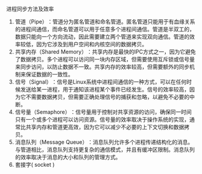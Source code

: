 进程同步方法及效率
1. ‌管道（Pipe）‌：管道分为匿名管道和命名管道。匿名管道只能用于有血缘关系的进程间通信，而命名管道可以用于任意多个进程间通信。管道是半双工的，数据只能向一个方向流动，因此需要建立两个管道来实现双向通信。管道的效率较低，因为它涉及到用户空间和内核空间的数据拷贝‌。
2. ‌共享内存（Shared Memory）‌：共享内存是最快的IPC方式之一，因为它避免了数据拷贝。多个进程可以访问同一块内存区域，但需要使用互斥锁或信号量来同步访问，以防止数据不一致。共享内存的效率较高，但需要额外的同步机制来保证数据的一致性‌。
3. ‌信号（Signal）‌：信号是Linux系统中进程间通信的一种方式，可以在任何时候发送给某一进程，用于通知该进程某个事件已经发生。信号的效率较高，因为它不需要数据拷贝，但需要正确处理信号的捕获和忽略，以避免不必要的中断‌。
4. ‌信号量（Semaphore）‌：信号量用于控制对共享资源的访问，确保同一时间只有一个或多个进程可以访问资源。信号量的效率取决于操作系统的实现，通常比共享内存和管道更高效，因为它可以减少不必要的上下文切换和数据拷贝。
5. ‌消息队列（Message Queue）‌：消息队列允许多个进程传递结构化的消息。与管道相比，消息队列支持更复杂的通信模式，并且有缓冲区限制。消息队列的效率取决于消息的大小和队列的管理方式‌。
6. 套接字( socket ) 